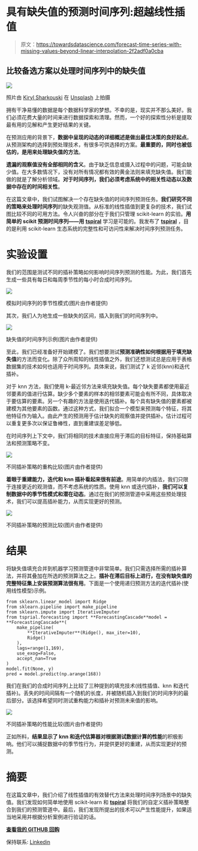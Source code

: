 # 具有缺失值的预测时间序列:超越线性插值

> 原文：<https://towardsdatascience.com/forecast-time-series-with-missing-values-beyond-linear-interpolation-2f2adf0a0cba>

## 比较备选方案以处理时间序列中的缺失值

![](img/b7d4e524fdd972ef0a5b51c9543fd722.png)

照片由 [Kiryl Sharkouski](https://unsplash.com/@kshar2?utm_source=medium&utm_medium=referral) 在 [Unsplash](https://unsplash.com?utm_source=medium&utm_medium=referral) 上拍摄

拥有干净易懂的数据是每个数据科学家的梦想。不幸的是，现实并不那么美好。我们必须花费大量的时间来进行数据探索和清理。然而，一个好的探索性分析是提取最有用的见解和产生更好结果的关键。

在预测应用的背景下，**数据中呈现的动态的详细概述是做出最佳决策的良好起点**。从预测架构的选择到预处理技术，有很多可供选择的方案。**最重要的，同时也被低估的，是用来处理缺失值的方法**。

**遗漏的观察值没有全部相同的含义**。由于缺乏信息或摄入过程中的问题，可能会缺少值。在大多数情况下，没有对所有情况都有效的黄金法则来填充缺失值。我们能做的就是了解分析领域。**对于时间序列，我们必须考虑系统中的相关性动态以及数据中存在的时间相关性**。

在这篇文章中，我们试图解决一个存在缺失值的时间序列预测任务。**我们研究不同的策略来处理时间序列**的缺失观测值。从标准的线性插值到更复杂的技术，我们试图比较不同的可用方法。令人兴奋的部分在于我们只管理 scikit-learn 的实验。**用简单的 scikit 预测时间序列——用** [**tspiral**](https://github.com/cerlymarco/tspiral) 学习是可能的。我发布了 [**tspiral**](https://github.com/cerlymarco/tspiral) ，目的是利用 scikit-learn 生态系统的完整性和可访问性来解决时间序列预测任务。

# 实验设置

我们的范围是测试不同的插补策略如何影响时间序列预测的性能。为此，我们首先生成一些具有每日和每周季节性的每小时合成时间序列。

![](img/2815d5b66d14b6f3a2635f10da1f12b3.png)

模拟时间序列的季节性模式(图片由作者提供)

其次，我们人为地生成一些缺失的区间，插入到我们的时间序列中。

![](img/cec8dbc0fb1a7c8f931b4993be831e21.png)

缺失值的时间序列示例(图片由作者提供)

至此，我们已经准备好开始建模了。我们想要测试**预测准确性如何根据用于填充缺失值**的方法而变化。除了众所周知的线性插值之外，我们还想测试总是应用于表格数据集的技术如何也适用于时间序列。具体来说，我们测试了 k 近邻(knn)和迭代插补。

对于 knn 方法，我们使用 k-最近邻方法来填充缺失值。每个缺失要素都使用最近邻要素的值进行估算。缺少多个要素的样本的相邻要素可能会有所不同，具体取决于要估算的要素。另一个有趣的方法是使用迭代插补。每个具有缺失值的要素都被建模为其他要素的函数。通过这种方式，我们拟合一个模型来预测每个特征，将其他特征作为输入。由此产生的预测用于估计缺失的观察值并提供插补。估计过程可以重复更多次以保证鲁棒性，直到重建误差足够低。

在时间序列上下文中，我们将相同的技术直接应用于滞后的目标特征，保持基础算法和预测策略不变。

![](img/254ca1199e34840cbbae4073d94ccd5e.png)

不同插补策略的重构比较(图片由作者提供)

**着眼于重建能力，迭代和 knn 插补看起来很有前途**。用简单的内插法，我们只限于连接更近的观测值，而不考虑系统的性质。使用 knn 或迭代插补，**我们可以复制数据中的季节性模式和潜在动态**。通过在我们的预测管道中采用这些预处理技术，我们可以提高插补能力，从而实现更好的预测。

![](img/766f9272eea0772052523d158479070c.png)

不同插补策略的预测比较(图片由作者提供)

# 结果

将缺失值填充合并到机器学习预测管道中非常简单。我们只需选择所需的插补算法，并将其叠加在所选的预测算法之上。**插补在滞后目标上进行，在没有缺失值的完整特征集上安装预测算法很有用**。下面是一个使用递归预测方法的迭代插补(使用线性模型)示例。

```
from sklearn.linear_model import Ridge
from sklearn.pipeline import make_pipeline
from sklearn.impute import IterativeImputer 
from tsprial.forecasting import **ForecastingCascade**model = **ForecastingCascade**(
    make_pipeline(
        **IterativeImputer**(Ridge(), max_iter=10), 
        Ridge()
    ),
    lags=range(1,169),
    use_exog=False,
    accept_nan=True
)
model.fit(None, y)
pred = model.predict(np.arange(168))
```

我们在我们的合成时间序列上比较了三种提到的填充技术(线性插值、knn 和迭代插补)。丢失的时间间隔有一个随机的长度，并被随机插入到我们的时间序列的最后部分。该选择希望同时测试重构能力和插补对预测未来值的影响。

![](img/d118bd82f4860c282e64a85df000a6e1.png)

不同插补策略的性能比较(图片由作者提供)

正如所料，**结果显示了 knn 和迭代估算器对根据测试数据计算的性能**的积极影响。他们可以捕捉数据中的季节性行为，并提供更好的重建，从而实现更好的预测。

# 摘要

在这篇文章中，我们介绍了线性插值的有效替代方法来处理时间序列场景中的缺失值。我们发现如何简单地使用 scikit-learn 和 [**tspiral**](https://github.com/cerlymarco/tspiral) 将我们的自定义插补策略整合到我们的预测管道中。最后，我们发现所提出的技术可以产生性能提升，如果适当地采用并根据分析案例进行验证的话。

[**查看我的 GITHUB 回购**](https://github.com/cerlymarco/MEDIUM_NoteBook)

保持联系: [Linkedin](https://www.linkedin.com/in/marco-cerliani-b0bba714b/)